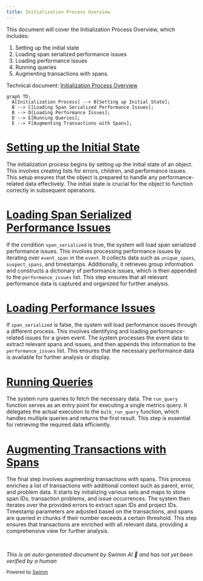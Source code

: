 ```yaml
---
title: Initialization Process Overview
---
```

This document will cover the Initialization Process Overview, which includes:

1. Setting up the initial state
2. Loading span serialized performance issues
3. Loading performance issues
4. Running queries
5. Augmenting transactions with spans.

Technical document: <SwmLink doc-title="Initialization Process Overview">[Initialization Process Overview](/.swm/initialization-process-overview.b2np65p9.sw.md)</SwmLink>

```mermaid
graph TD;
  A[Initialization Process] --> B[Setting up Initial State];
  B --> C[Loading Span Serialized Performance Issues];
  B --> D[Loading Performance Issues];
  D --> E[Running Queries];
  E --> F[Augmenting Transactions with Spans];
```

# [Setting up the Initial State](https://app.swimm.io/repos/Z2l0aHViJTNBJTNBc2VudHJ5LWRlbW8tMSUzQSUzQVN3aW1tLURlbW8=/docs/b2np65p9#initialization)

The initialization process begins by setting up the initial state of an object. This involves creating lists for errors, children, and performance issues. This setup ensures that the object is prepared to handle any performance-related data effectively. The initial state is crucial for the object to function correctly in subsequent operations.

# [Loading Span Serialized Performance Issues](https://app.swimm.io/repos/Z2l0aHViJTNBJTNBc2VudHJ5LWRlbW8tMSUzQSUzQVN3aW1tLURlbW8=/docs/b2np65p9#loading-span-serialized-performance-issues)

If the condition `span_serialized` is true, the system will load span serialized performance issues. This involves processing performance issues by iterating over `event_span` in the `event`. It collects data such as `unique_spans`, `suspect_spans`, and timestamps. Additionally, it retrieves group information and constructs a dictionary of performance issues, which is then appended to the `performance_issues` list. This step ensures that all relevant performance data is captured and organized for further analysis.

# [Loading Performance Issues](https://app.swimm.io/repos/Z2l0aHViJTNBJTNBc2VudHJ5LWRlbW8tMSUzQSUzQVN3aW1tLURlbW8=/docs/b2np65p9#loading-performance-issues)

If `span_serialized` is false, the system will load performance issues through a different process. This involves identifying and loading performance-related issues for a given event. The system processes the event data to extract relevant spans and issues, and then appends this information to the `performance_issues` list. This ensures that the necessary performance data is available for further analysis or display.

# [Running Queries](https://app.swimm.io/repos/Z2l0aHViJTNBJTNBc2VudHJ5LWRlbW8tMSUzQSUzQVN3aW1tLURlbW8=/docs/b2np65p9#running-a-query)

The system runs queries to fetch the necessary data. The `run_query` function serves as an entry point for executing a single metrics query. It delegates the actual execution to the `bulk_run_query` function, which handles multiple queries and returns the first result. This step is essential for retrieving the required data efficiently.

# [Augmenting Transactions with Spans](https://app.swimm.io/repos/Z2l0aHViJTNBJTNBc2VudHJ5LWRlbW8tMSUzQSUzQVN3aW1tLURlbW8=/docs/b2np65p9#augmenting-transactions-with-spans)

The final step involves augmenting transactions with spans. This process enriches a list of transactions with additional context such as parent, error, and problem data. It starts by initializing various sets and maps to store span IDs, transaction problems, and issue occurrences. The system then iterates over the provided errors to extract span IDs and project IDs. Timestamp parameters are adjusted based on the transactions, and spans are queried in chunks if their number exceeds a certain threshold. This step ensures that transactions are enriched with all relevant data, providing a comprehensive view for further analysis.

&nbsp;

*This is an auto-generated document by Swimm AI 🌊 and has not yet been verified by a human*

<SwmMeta version="3.0.0" repo-id="Z2l0aHViJTNBJTNBc2VudHJ5LWRlbW8tMSUzQSUzQVN3aW1tLURlbW8=" repo-name="sentry-demo-1" doc-type="product-flows"><sup>Powered by [Swimm](/)</sup></SwmMeta>
